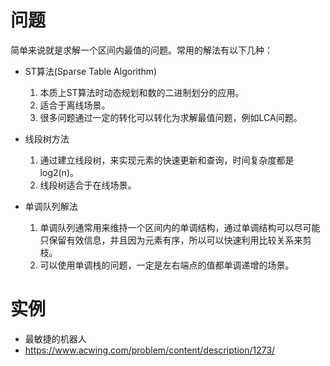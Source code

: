 # 问题
简单来说就是求解一个区间内最值的问题。常用的解法有以下几种：

+ ST算法(Sparse Table Algorithm)
    1. 本质上ST算法时动态规划和数的二进制划分的应用。
    2. 适合于离线场景。
    3. 很多问题通过一定的转化可以转化为求解最值问题，例如LCA问题。

+ 线段树方法
    1. 通过建立线段树，来实现元素的快速更新和查询，时间复杂度都是log2(n)。
    2. 线段树适合于在线场景。

+ 单调队列解法
    1. 单调队列通常用来维持一个区间内的单调结构，通过单调结构可以尽可能只保留有效信息，并且因为元素有序，所以可以快速利用比较关系来剪枝。
    1. 可以使用单调栈的问题，一定是左右端点的值都单调递增的场景。

# 实例
- 最敏捷的机器人
- https://www.acwing.com/problem/content/description/1273/